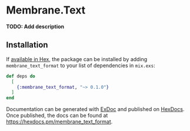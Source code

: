# Membrane.Text

**TODO: Add description**

## Installation

If [available in Hex](https://hex.pm/docs/publish), the package can be installed
by adding `membrane_text_format` to your list of dependencies in `mix.exs`:

```elixir
def deps do
  [
    {:membrane_text_format, "~> 0.1.0"}
  ]
end
```

Documentation can be generated with [ExDoc](https://github.com/elixir-lang/ex_doc)
and published on [HexDocs](https://hexdocs.pm). Once published, the docs can
be found at <https://hexdocs.pm/membrane_text_format>.

